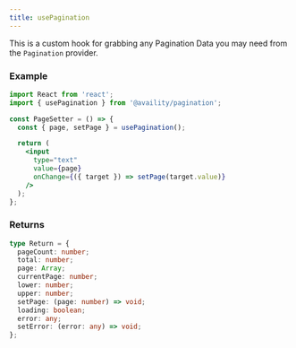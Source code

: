 ```yaml
---
title: usePagination
---
```


This is a custom hook for grabbing any Pagination Data you may need from the `Pagination` provider.

### Example

```jsx
import React from 'react';
import { usePagination } from '@availity/pagination';

const PageSetter = () => {
  const { page, setPage } = usePagination();

  return (
    <input
      type="text"
      value={page}
      onChange={({ target }) => setPage(target.value)}
    />
  );
};
```

### Returns

```ts
type Return = {
  pageCount: number;
  total: number;
  page: Array;
  currentPage: number;
  lower: number;
  upper: number;
  setPage: (page: number) => void;
  loading: boolean;
  error: any;
  setError: (error: any) => void;
};
```
